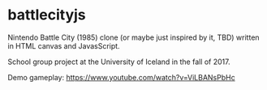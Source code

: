 # battlecityjs

Nintendo Battle City (1985) clone (or maybe just inspired by it, TBD)
written in HTML canvas and JavasScript.

School group project at the University of Iceland in the fall of 2017.

Demo gameplay: https://www.youtube.com/watch?v=ViLBANsPbHc
